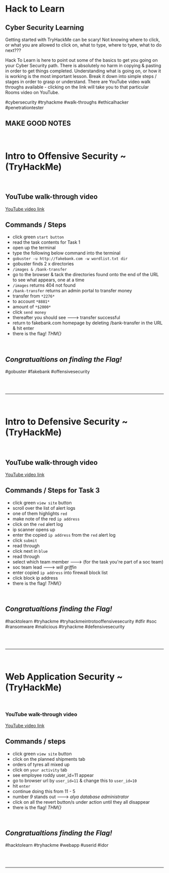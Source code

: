 <h1>Hack to Learn</h1> 
  <h2>Cyber Security Learning</h2>
  
Getting started with TryHackMe can be scary! Not knowing where to click, or what you are allowed to click on, what to type, where to type, what to do next??? 

Hack To Learn is here to point out some of the basics to get you going on your Cyber Security path. There is absolutely no harm in copying & pasting in order to get things completed. Understanding what is going on, or how it is working is the most important lesson. Break it down into simple steps / stages in order to grasp or understand. There are YouTube video walk throughs available - clicking on the link will take you to that particular Rooms video on YouTube. 

#cybersecurity #tryhackme #walk-throughs #ethicalhacker #penetrationtester
  

## MAKE GOOD NOTES

<br>

<h1>Intro to Offensive Security ~ (TryHackMe)</h1>

<br>

## YouTube walk-through video 
[YouTube video link](https://youtu.be/-cYmjT0kYNE)


## Commands / Steps

- click green `start button`
- read the task contents for Task 1
- open up the terminal
- type the following below command into the terminal
- `gobuster -u http://fakebank.com -w wordlist.txt dir`
- gobuster finds 2 x directories
- `/images & /bank-transfer`
- go to the browser & tack the directories found onto the end of the URL to see what appears, one at a time
- `/images` returns 404 not found
- `/bank-transfer` returns an admin portal to transfer money
- transfer from `*2276*`
- to account `*8881*`
- amount of `*$2000*`
- click `send money`
- thereafter you should see ---> transfer successful
- return to fakebank.com homepage by deleting /bank-transfer in the URL & hit enter
- there is the flag!  _*THM{}*_

<br>

## _Congratualtions on finding the Flag!_

#gobuster #fakebank #offensivesecurity 

<br>

<br>

---

<br>

<h1>Intro to Defensive Security ~ (TryHackMe)</h1>

<br>

## YouTube walk-through video 
[YouTube video link](https://youtu.be/AzWVHeIqzAU)


## Commands / Steps for Task 3

- click green `view site` button
- scroll over the list of alert logs
- one of them highlights `red`
- make note of the red `ip address` 
- click on the `red` alert log
- ip scanner opens up 
- enter the copied `ip address` from the `red` alert log
- click `submit`
- read through
- click next in `blue`
- read through
- select which team member ---> (for the task you're part of a soc team)
- soc team lead ---> _will griffin_
- enter copied `ip address` into firewall block list
- click block ip address
- there is the flag!  _*THM{}*_ 

<br>

## _Congratualtions finding the Flag!_

#hacktolearn #tryhackme #tryhackmeintrotooffensivesecurity #dfir #soc #ransomware #malicious #tryhackme #defensivesecurity

<br>

<br>

---

<br>

<h1>Web Application Security ~ (TryHackMe)</h1>

<br>

### YouTube walk-through video 
[YouTube video link](https://youtu.be/W7Bwfq7axoE)


## Commands / steps 

- click green `view site` button
- click on the planned shipments tab
- orders of tyres all mixed up
- click on `your activity` tab
- see employee roddy user_id=11 appear
- go to browser url by `user_id=11` & change this to `user_id=10`
- hit `enter`
- continue doing this from 11 - 5
- number *9* stands out ---> _alya database administrator_
- click on all the revert button/s under action until they all disappear
- there is the flag!  _*THM{}*_

<br>

## _Congratualtions finding the Flag!_

#hacktolearn #tryhackme #webapp #userid #idor 

<br>

<br>

---

<br>






